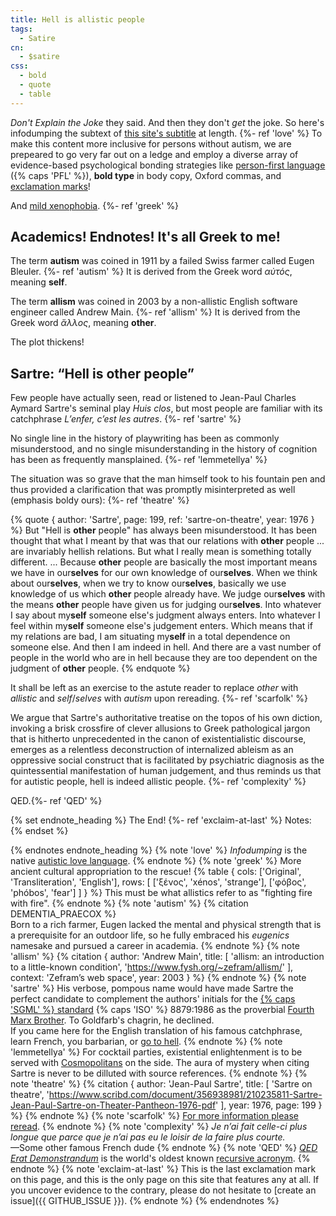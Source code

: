 ```yaml
---
title: Hell is allistic people
tags:
  - Satire
cn:
  - $satire
css: 
  - bold
  - quote
  - table
---
```


*Don't Explain the Joke* they said. And then they don't *get* the joke.
So here's infodumping the subtext of 
[this site's subtitle](/#hell) 
at length.
{%- ref 'love' %}
To make this content more inclusive for persons without autism, we are prepeared to go very far out on a ledge and employ a diverse array of evidence-based psychological bonding strategies like 
[person-first language](#greek) ({% caps 'PFL' %}), 
<b>bold type</b> in body copy, Oxford commas, and 
[exclamation marks](#greek)!

And [mild xenophobia](#greek).
{%- ref 'greek' %}

## Academics! Endnotes! It's all Greek to me! <!-- greek -->

The term <b>autism</b> was coined in 1911 by a failed Swiss farmer called Eugen Bleuler.
{%- ref 'autism' %} 
It is derived from the Greek word *αὐτός*, meaning <b>self</b>.

The term <b>allism</b> was coined in 2003 by a non-allistic English software engineer called Andrew Main.
{%- ref 'allism' %} 
It is derived from the Greek word *ἄλλος*, meaning <b>other</b>.

The plot thickens!

## Sartre: “Hell is other people” <!-- hell -->

Few people have actually seen, read or listened to Jean-Paul Charles Aymard Sartre's seminal play 
*Huis clos<!-- fr -->*, 
but most people are familiar with its catchphrase
*L’enfer, c’est les autres<!-- fr -->*.
{%- ref 'sartre' %}

No single line in the history of playwriting has been as commonly misunderstood, and no single misunderstanding in the history of cognition has been as frequently mansplained.
{%- ref 'lemmetellya' %}

The situation was so grave that the man himself took to his fountain pen and thus provided a clarification that was promptly misinterpreted as well (emphasis boldy ours):
{%- ref 'theatre' %}

{% quote {
  author: 'Sartre',
  page: 199,
  ref: 'sartre-on-theatre',
  year: 1976
} %}
But "Hell is <b>other</b> people" has always been misunderstood. It has been thought that what I meant by that was that our relations with <b>other</b> people ... are invariably hellish relations. But what I really mean is something totally different. ... Because <b>other</b> people are basically the most important means we have in our<b>selves</b> for our own knowledge of our<b>selves</b>. When we think about our<b>selves</b>, when we try to know our<b>selves</b>, basically we use knowledge of us which <b>other</b> people already have. We judge our<b>selves</b> with the means <b>other</b> people have given us for judging our<b>selves</b>. Into whatever I say about my<b>self</b> someone else's judgment always enters. Into whatever I feel within my<b>self</b> someone else's judgement enters. Which means that if my relations are bad, I am situating my<b>self</b> in a total dependence on someone else. And then I am indeed in hell. And there are a vast number of people in the world who are in hell because they are too dependent on the judgment of <b>other</b> people.
{% endquote %}

It shall be left as an exercise to the astute reader to replace *other* with *allistic* and *self*/*selves* with *autism* upon rereading.
{%- ref 'scarfolk' %}

We argue that Sartre's authoritative treatise on the topos of his own diction, invoking a brisk crossfire of clever allusions to Greek pathological jargon that is hitherto unprecedented in the canon of existentialistic discourse, emerges as a relentless deconstruction of internalized ableism as an oppressive social construct that is facilitated by psychiatric diagnosis as the quintessential manifestation of human judgement, and thus reminds us that for autistic people, hell is indeed allistic people.
{%- ref 'complexity' %}

QED.{%- ref 'QED' %}

{% set endnote_heading %}
  The End!
  {%- ref 'exclaim-at-last' %} 
  Notes:    
{% endset %}

{% endnotes endnote_heading %}
  {% note 'love' %}
    *Infodumping* is the native 
    [autistic love language](https://autisticrights.net/2020/07/16/infodumping-autistic-love-language/).
  {% endnote %}
  {% note 'greek' %}
    More ancient cultural appropriation to the rescue!
    {% table {
      cols: ['Original', 'Transliteration', 'English'],
      rows: [
        ['ξένος', 'xénos', 'strange'],
        ['φόβος', 'phóbos', 'fear']
      ]
    } %}
    This must be what allistics refer to as "fighting fire with fire".
  {% endnote %}
  {% note 'autism' %}
    {% citation DEMENTIA_PRAECOX %}
    <br>
    Born to a rich farmer, Eugen lacked the mental and physical strength that is a prerequisite for an outdoor life, so he fully embraced his *eugenics* namesake and pursued a career in academia.
  {% endnote %}
  {% note 'allism' %}
    {% citation {
      author: 'Andrew Main',
      title: [
        'allism: an introduction to a little-known condition',
        'https://www.fysh.org/~zefram/allism/'
      ],
      context: 'Zefram’s web space',
      year: 2003
    } %}
  {% endnote %}
  {% note 'sartre' %}
    His verbose, pompous name would have made Sartre the perfect candidate to complement the authors' initials for the 
    [{% caps 'SGML' %} standard](https://en.wikipedia.org/wiki/Standard_Generalized_Markup_Language#History)
    {% caps 'ISO' %} 8879:1986 as the proverbial 
    [Fourth Marx Brother](https://collider.com/zeppo-marx-brothers-history-explained/). 
    To Goldfarb's chagrin, he declined.
    <br>
    If you came here for the English translation of his famous catchphrase, learn French, you barbarian, or 
    [go to hell](#hell).
  {% endnote %}
  {% note 'lemmetellya' %}
    For cocktail parties, existential enlightenment is to be served with
    [Cosmopolitans](https://nl.wikipedia.org/wiki/Cosmopolitan_(cocktail))
    on the side. The aura of mystery when citing Sartre is never to be dilluted with source references.
  {% endnote %}
  {% note 'theatre' %}
    {% citation {
      author: 'Jean-Paul Sartre',
      title: [
        'Sartre on theatre',
        'https://www.scribd.com/document/356938981/210235811-Sartre-Jean-Paul-Sartre-on-Theater-Pantheon-1976-pdf'
      ],
      year: 1976,
      page: 199
    } %}
  {% endnote %}
  {% note 'scarfolk' %}
    [For more information please reread](https://scarfolk.blogspot.com/p/scarfolk-gift-shop.html).
  {% endnote %}
  {% note 'complexity' %}
    *Je n’ai fait celle-ci plus longue que parce que je n’ai pas eu le loisir de la faire plus courte.<!-- fr -->*
    <br>
    —Some other famous French dude
  {% endnote %}
  {% note 'QED' %}
    [*QED Erat Demonstrandum*](https://en.wikipedia.org/wiki/Q.E.D.)
    is the world's oldest known 
    [recursive acronym](https://en.wikipedia.org/wiki/Recursive_acronym).
  {% endnote %}
  {% note 'exclaim-at-last' %}
    This is the last exclamation mark on this page, and this is the only page on this site that features any at all. If you uncover evidence to the contrary, please do not hesitate to
    [create an issue]({{ GITHUB_ISSUE }}).
  {% endnote %}
{% endendnotes %}
